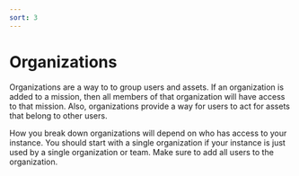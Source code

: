 ```yaml
---
sort: 3
---
```

# Organizations

Organizations are a way to to group users and assets. If an organization is added to a mission, then all members of that organization will have access to that mission. Also, organizations provide a way for users to act for assets that belong to other users.

How you break down organizations will depend on who has access to your instance. You should start with a single organization if your instance is just used by a single organization or team. Make sure to add all users to the organization.
